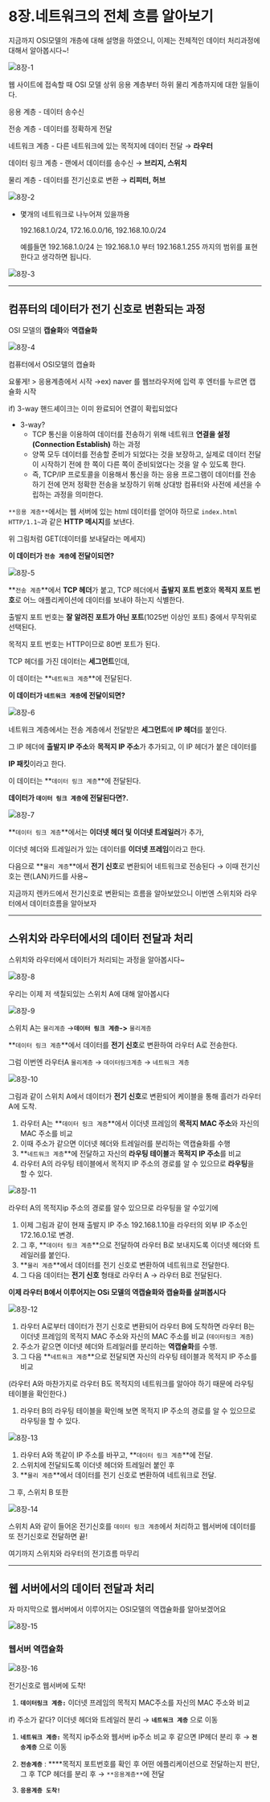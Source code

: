 # 8장.네트워크의 전체 흐름 알아보기

지금까지 OSI모델의 개층에 대해 설명을 하였으니, 이제는 전체적인 데이터 처리과정에 대해서 알아봅시다~!

![8장-1](https://github.com/penloo/network-for-everyone/assets/44522204/b185ab2a-ab69-44fd-a744-1f62fa7299b6)

웹 사이트에 접속할 때 OSI 모델 상위 응용 계층부터 하위 물리 계층까지에 대한 일들이다. 

응용 계층 - 데이터 송수신

전송 계층 - 데이터를 정확하게 전달

네트워크 계층 - 다른 네트워크에 있는 목적지에 데이터 전달 → **라우터**

데이터 링크 계층 - 랜에서 데이터를 송수신 → **브리지, 스위치**

물리 계층 - 데이터를 전기신호로 변환 → **리피터, 허브**

![8장-2](https://github.com/penloo/network-for-everyone/assets/44522204/4a0c8cc1-f171-498b-b26e-f7cac854d1a1)

- 몇개의 네트워크로 나누어져 있을까용
    
    192.168.1.0/24, 172.16.0.0/16, 192.168.10.0/24
    
    예를들면 192.168.1.0/24 는 192.168.1.0 부터 192.168.1.255 까지의 범위를 표현한다고 생각하면 됩니다.
    
![8장-3](https://github.com/penloo/network-for-everyone/assets/44522204/a2886270-7cfc-4c11-b285-e7bb4a75a87f)

---

## **컴퓨터의 데이터가 전기 신호로 변환되는 과정**

 OSI 모델의 **캡슐화**와 **역캡슐화**
 
![8장-4](https://github.com/penloo/network-for-everyone/assets/44522204/1f221a8b-b724-453b-92fe-47d8fe4cf5aa)

컴퓨터에서 OSI모델의 캡슐화 

요롷게! > 응용계층에서 시작 →ex) naver 를 웹브라우저에 입력 후 엔터를 누르면 캡슐화 시작

if) 3-way 핸드셰이크는 이미 완료되어 연결이 확립되었다

- 3-way?
    - TCP 통신을 이용하여 데이터를 전송하기 위해 네트워크 **연결을 설정(Connection Establish)** 하는 과정
    - 양쪽 모두 데이터를 전송할 준비가 되었다는 것을 보장하고, 실제로 데이터 전달이 시작하기 전에 한 쪽이 다른 쪽이 준비되었다는 것을 알 수 있도록 한다.
    - 즉, TCP/IP 프로토콜을 이용해서 통신을 하는 응용 프로그램이 데이터를 전송하기 전에 먼저 정확한 전송을 보장하기 위해 상대방 컴퓨터와 사전에 세션을 수립하는 과정을 의미한다.

`**응용 계층**`에서는 웹 서버에 있는 html 데이터를 얻어야 하므로 `index.html HTTP/1.1~`과 같은 **HTTP 메시지**를 보낸다.

위 그림처럼 GET(데이터를 보내달라는 메세지)

**이 데이터가 `전송 계층`에 전달이되면?**

![8장-5](https://github.com/penloo/network-for-everyone/assets/44522204/7e464136-a852-4fd2-9736-9b64e5a33f40)

**`전송 계층`**에서 **TCP 헤더**가 붙고, TCP 헤더에서 **출발지 포트 번호**와 **목적지 포트 번호**로 어느 애플리케이션에 데이터를 보내야 하는지 식별한다.

출발지 포트 번호는 **잘 알려진 포트가 아닌 포트**(1025번 이상인 포트) 중에서 무작위로 선택된다. 

목적지 포트 번호는 HTTP이므로 80번 포트가 된다.

TCP 헤더를 가진 데이터는 **세그먼트**인데, 

이 데이터는 **`네트워크 계층`**에 전달된다.

**이 데이터가 `네트워크 계층`에 전달이되면?**

![8장-6](https://github.com/penloo/network-for-everyone/assets/44522204/dc282998-f529-46ea-906c-78630f74741f)


네트워크 계층에서는 전송 계층에서 전달받은 **세그먼트**에 **IP 헤더**를 붙인다. 

그 IP 헤더에 **출발지 IP 주소**와 **목적지 IP 주소**가 추가되고, 이 IP 헤더가 붙은 데이터를

**IP 패킷**이라고 한다.

이 데이터는 **`데이터 링크 계층`**에 전달된다.

**데이터가 `데이터 링크 계층`에 전달된다면?.**

![8장-7](https://github.com/penloo/network-for-everyone/assets/44522204/38026968-ce69-438e-9e98-b2b4504433fe)


**`데이터 링크 계층`**에서는 **이더넷 헤더 및 이더넷 트레일러**가 추가, 

이더넷 헤더와 트레일러가 있는 데이터를 **이더넷 프레임**이라고 한다.

 다음으로 **`물리 계층`**에서 **전기 신호**로 변환되어 네트워크로 전송된다  → 이때 전기신호는  랜(LAN)카드를 사용~

지금까지 렌카드에서 전기신호로 변환되는 흐름을 알아보았으니 이번엔 스위치와 라우터에서 데이터흐름을 알아보자 

---

## **스위치와 라우터에서의 데이터 전달과 처리**

스위치와 라우터에서 데이터가 처리되는 과정을 알아봅시다~

![8장-8](https://github.com/penloo/network-for-everyone/assets/44522204/22855459-d969-4538-831c-b8e7c13577de)


우리는 이제 저 색칠되있는 스위치 A에 대해 알아봅시다 

![8장-9](https://github.com/penloo/network-for-everyone/assets/44522204/c98ba96d-64f4-478a-b934-b6561680a128)


스위치 A는 `물리계층` →**`데이터 링크 계층`->** `물리계층` 

**`데이터 링크 계층`**에서 데이터를 **전기 신호**로 변환하여 라우터 A로 전송한다.

그럼 이번엔 라우터A `물리계층` → `데이터링크계층` → `네트워크 계층`

![8장-10](https://github.com/penloo/network-for-everyone/assets/44522204/6b160663-bde6-4bde-9c4e-5f53c80f1040)


그림과 같이 스위치 A에서 데이터가 **전기 신호**로 변환되어 케이블을 통해 흘러가 라우터A에 도착.

1. 라우터 A는 **`데이터 링크 계층`**에서 이더넷 프레임의 **목적지 MAC 주소**와 자신의 MAC 주소를 비교
2. 이때 주소가 같으면 이더넷 헤더와 트레일러를 분리하는 역캡슐화를 수행
3. **`네트워크 계층`**에 전달하고 자신의 **라우팅 테이블**과 **목적지 IP 주소**를 비교
4. 라우터 A의 라우팅 테이블에서 목적지 IP 주소의 경로를 알 수 있으므로 **라우팅**을 할 수 있다.

![8장-11](https://github.com/penloo/network-for-everyone/assets/44522204/11d6e68c-af3f-432d-b143-32d2d6c106b6)


라우터 A의 목적지ip 주소의 경로를 알수 있으므로 라우팅을 알 수있기에 

1. 이제 그림과 같이 현재 출발지 IP 주소 192.168.1.10을 라우터의 외부 IP 주소인 172.16.0.1로 변경.
2. 그 후, **`데이터 링크 계층`**으로 전달하여 라우터 B로 보내지도록 이더넷 헤더와 트레일러를 붙인다. 
3. **`물리 계층`**에서 데이터를 전기 신호로 변환하여 네트워크로 전달한다.
4. 그 다음 데이터는 **전기 신호** 형태로 라우터 A → 라우터 B로 전달된다.

**이제 라우터 B에서 이루어지는 OSi 모델의 역캡슐화와 캡슐화를 살펴봅시다**

![8장-12](https://github.com/penloo/network-for-everyone/assets/44522204/fdd86dbc-f4b6-4d85-b183-4b535d1b33a2)


1. 라우터 A로부터 데이터가 전기 신호로 변환되어 라우터 B에 도착하면 라우터 B는 이더넷 프레임의 목적지 MAC 주소와 자신의 MAC 주소를 비교 (`데이터링크 계층`)
2. 주소가 같으면 이더넷 헤더와 트레일러를 분리하는 **역캡슐화**를 수행. 
3. 그 다음 **`네트워크 계층`**으로 전달되면 자신의 라우팅 테이블과 목적지 IP 주소를 비교

(라우터 A와 마찬가지로 라우터 B도 목적지의 네트워크를 알아야 하기 때문에 라우팅 테이블을 확인한다.)

1. 라우터 B의 라우팅 테이블을 확인해 보면 목적지 IP 주소의 경로를 알 수 있으므로 라우팅을 할 수 있다.

![8장-13](https://github.com/penloo/network-for-everyone/assets/44522204/8bbd1594-a2cd-4035-87de-bb33c8773e36)


1. 라우터 A와 똑같이 IP 주소를 바꾸고, **`데이터 링크 계층`**에 전달.
2. 스위치에 전달되도록 이더넷 헤더와 트레일러 붙인 후 
3. **`물리 계층`**에서 데이터를 전기 신호로 변환하여 네트워크로 전달.

그 후, 스위치 B 또한

![8장-14](https://github.com/penloo/network-for-everyone/assets/44522204/b30eb7f5-e70e-4c43-9d0a-5851cf98be34)


스위치 A와 같이 들어온 전기신호를 `데이터 링크 계층`에서 처리하고 웹서버에 데이터를 또 전기신호로 전달하면 끝!

여기까지 스위치와 라우터의 전기흐름 마무리

---

## **웹 서버에서의 데이터 전달과 처리**

자 마지막으로 웹서버에서 이루어지는 OSI모델의 역캡슐화를 알아보겠어요

![8장-15](https://github.com/penloo/network-for-everyone/assets/44522204/49b87352-141c-49bf-a4b2-36b53d029a86)


### **웹서버 역캡슐화**

![8장-16](https://github.com/penloo/network-for-everyone/assets/44522204/a174e4c9-d1b6-4eb7-bf00-7a4cda2e1827)


전기신호로 웹서버에 도착!

1. **`데이터링크 계층:`** 이더넷 프레임의 목적지 MAC주소를 자신의 MAC 주소와 비교 

if) 주소가 같다? 이더넷 헤더와 트레일러 분리 → **`네트워크 계층`** 으로 이동

1. **`네트워크 계층:`** 목적지 ip주소와 웹서버 ip주소 비교 후 같으면 IP헤더 분리 후 → **`전송계층`** 으로 이동

1. **`전송계층`** : ****목적지 포트번호를 확인 후 어떤 에플리케이션으로 전달하는지 판단, 그 후 TCP 헤더를 분리 후        → `**응용계층**`에 전달
2. **`응용계층 도착!`**
